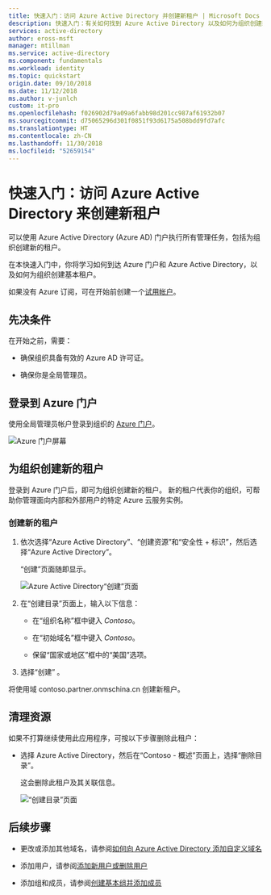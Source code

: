 ```yaml
---
title: 快速入门：访问 Azure Active Directory 并创建新租户 | Microsoft Docs
description: 快速入门：有关如何找到 Azure Active Directory 以及如何为组织创建新租户的步骤。
services: active-directory
author: eross-msft
manager: mtillman
ms.service: active-directory
ms.component: fundamentals
ms.workload: identity
ms.topic: quickstart
origin.date: 09/10/2018
ms.date: 11/12/2018
ms.author: v-junlch
custom: it-pro
ms.openlocfilehash: f026902d79a09a6fabb98d201cc987af61932b07
ms.sourcegitcommit: d75065296d301f0851f93d6175a508bdd9fd7afc
ms.translationtype: HT
ms.contentlocale: zh-CN
ms.lasthandoff: 11/30/2018
ms.locfileid: "52659154"
---
```

# <a name="quickstart-access-azure-active-directory-to-create-a-new-tenant"></a>快速入门：访问 Azure Active Directory 来创建新租户
可以使用 Azure Active Directory (Azure AD) 门户执行所有管理任务，包括为组织创建新的租户。 

在本快速入门中，你将学习如何到达 Azure 门户和 Azure Active Directory，以及如何为组织创建基本租户。

如果没有 Azure 订阅，可在开始前创建一个[试用帐户](https://www.azure.cn/pricing/1rmb-trial/)。

## <a name="prerequisites"></a>先决条件
在开始之前，需要：

- 确保组织具备有效的 Azure AD 许可证。

- 确保你是全局管理员。

## <a name="sign-in-to-the-azure-portal"></a>登录到 Azure 门户
使用全局管理员帐户登录到组织的 [Azure 门户](https://portal.azure.cn/)。

![Azure 门户屏幕](./media/active-directory-access-create-new-tenant/azure-ad-portal.png)

## <a name="create-a-new-tenant-for-your-organization"></a>为组织创建新的租户
登录到 Azure 门户后，即可为组织创建新的租户。 新的租户代表你的组织，可帮助你管理面向内部和外部用户的特定 Azure 云服务实例。

### <a name="to-create-a-new-tenant"></a>创建新的租户
1. 依次选择“Azure Active Directory”、“创建资源”和“安全性 + 标识”，然后选择“Azure Active Directory”。

    “创建”页面随即显示。

    ![Azure Active Directory“创建”页面](./media/active-directory-access-create-new-tenant/azure-ad-create-new-tenant.png)

2.  在“创建目录”页面上，输入以下信息：
    
    - 在“组织名称”框中键入 _Contoso_。

    - 在“初始域名”框中键入 _Contoso_。

    - 保留“国家或地区”框中的“美国”选项。

3. 选择“创建” 。

将使用域 contoso.partner.onmschina.cn 创建新租户。

## <a name="clean-up-resources"></a>清理资源
如果不打算继续使用此应用程序，可按以下步骤删除此租户：

- 选择 Azure Active Directory，然后在“Contoso - 概述”页面上，选择“删除目录”。

    这会删除此租户及其关联信息。

    ![“创建目录”页面](./media/active-directory-access-create-new-tenant/azure-ad-delete-new-tenant.png)

## <a name="next-steps"></a>后续步骤
- 更改或添加其他域名，请参阅[如何向 Azure Active Directory 添加自定义域名](add-custom-domain.md)

- 添加用户，请参阅[添加新用户或删除用户](add-users-azure-active-directory.md)

- 添加组和成员，请参阅[创建基本组并添加成员](active-directory-groups-create-azure-portal.md)


